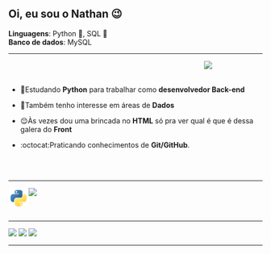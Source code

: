 ## Oi, eu sou o Nathan 😉


**Linguagens**: Python 🐍, SQL 🐘  
**Banco de dados**: MySQL

---

<!-- Gif piscando -->
<img align="right" width="23%" src="https://i.ibb.co/JjtNgfhK/eu-piscando-1-5.gif" />
<br>
&nbsp;

- 🐣Estudando **Python** para trabalhar como **desenvolvedor Back-end**
  
- 🎲Também tenho interesse em áreas de **Dados**
  
- 😌Às vezes dou uma brincada no **HTML** só pra ver qual é que é dessa galera do **Front** 
   
- :octocat:Praticando conhecimentos de **Git/GitHub**.

<br>

<!-- Estatísticas comentadas -->
<!--
<a href="https://github.com/Wefrit/github-readme-stats">
  <img width="44%" align="center" src="https://github-readme-stats.vercel.app/api?username=Wefrit&theme=synthwave" />
</a>
<a href="https://github.com/Wefrit/convoychat">
  <img width="53%" align="center" src="https://github-readme-stats.vercel.app/api/top-langs?username=Wefrit&layout=compact&langs_count=8&card_width=320&theme=synthwave" />
</a>
-->
<br>

---

<!-- Ícones -->
<!-- python -->
<img align="left" width="8%" src="https://raw.githubusercontent.com/devicons/devicon/master/icons/python/python-original.svg" alt="Python logo" />
<!-- sql -->
<img align="left" width="6%" src="https://encrypted-tbn0.gstatic.com/images?q=tbn:ANd9GcTF8V75JvZjil2jMWkGP70So3pdTI5L3ntEHg&s" />

<br><br><br> <!-- espaçamento para quebrar a linha depois dos ícones -->


---


<!-- logos -->
<div>
<!-- instagram -->
<a href="https://www.instagram.com/fritwe/" target="_blank"><img src="https://img.shields.io/badge/Instagram-E4405F?style=for-the-badge&logo=instagram&logoColor=white" target="_blank"></a>
<!-- gmail -->
<a href="mailto:lopes.nathanlemes@gmail.com" target="_blank"><img src="https://img.shields.io/badge/Gmail-D14836?style=for-the-badge&logo=gmail&logoColor=white" target="_blank"></a>
<!-- linkedin -->
<a href="https://www.linkedin.com/in/nathan-lopes-47aaa6315/" target="_blank"><img src="https://img.shields.io/badge/LinkedIn-0077B5?style=for-the-badge&logo=linkedin&logoColor=white" target="_blank"></a>
</div>

---
